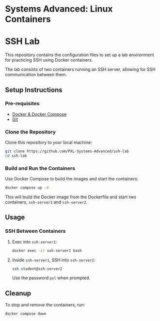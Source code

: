 # Systems Advanced: Linux Containers
# SSH Lab

This repository contains the configuration files to set up a lab environment for practicing SSH using Docker containers.

The lab consists of two containers running an SSH server, allowing for SSH communication between them.

## Setup Instructions

### Pre-requisites

- [Docker & Docker Compose](https://www.docker.com/get-started)
- [Git](https://github.com/git-guides/install-git)

### Clone the Repository

Clone this repository to your local machine:

```sh
git clone https://github.com/PXL-Systems-Advanced/ssh-lab
cd ssh-lab
```

### Build and Run the Containers

Use Docker Compose to build the images and start the containers:

```sh
docker compose up -d
```

This will build the Docker image from the Dockerfile and start two containers, `ssh-server1` and `ssh-server2`.

## Usage

### SSH Between Containers

1. Exec into `ssh-server1`:

    ```sh
    docker exec -it ssh-server1 bash
    ```

2. Inside `ssh-server1`, SSH into `ssh-server2`:

    ```sh
    ssh student@ssh-server2
    ```

    Use the password `pxl` when prompted.

## Cleanup

To stop and remove the containers, run:

```sh
docker compose down
```

